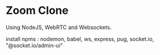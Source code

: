 # Zoom Clone

Using NodeJS, WebRTC and Websockets.


install npms : nodemon, babel, ws, express, pug, socket.io,
                "@socket.io/admin-ui"